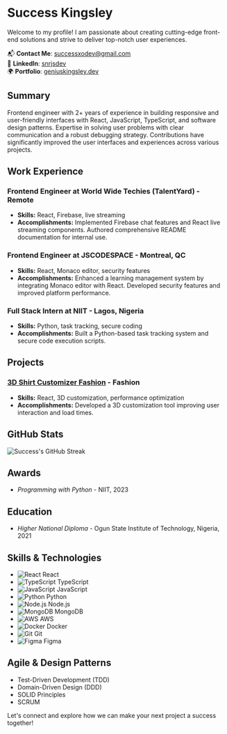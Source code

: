 # Success Kingsley

Welcome to my profile! I am passionate about creating cutting-edge front-end solutions and strive to deliver top-notch user experiences.

📬 **Contact Me**: successxodev@gmail.com  
🔗 **LinkedIn**: [snrjsdev](https://www.linkedin.com/in/snrjsdev)  
🌍 **Portfolio**: [geniuskingsley.dev](https://geniuskingsley.dev)

## Summary

Frontend engineer with 2+ years of experience in building responsive and user-friendly interfaces with React, JavaScript, TypeScript, and software design patterns. Expertise in solving user problems with clear communication and a robust debugging strategy. Contributions have significantly improved the user interfaces and experiences across various projects.

## Work Experience

### Frontend Engineer at World Wide Techies (TalentYard) - Remote

- **Skills:** React, Firebase, live streaming
- **Accomplishments:** Implemented Firebase chat features and React live streaming components. Authored comprehensive README documentation for internal use.

### Frontend Engineer at JSCODESPACE - Montreal, QC

- **Skills:** React, Monaco editor, security features
- **Accomplishments:** Enhanced a learning management system by integrating Monaco editor with React. Developed security features and improved platform performance.

### Full Stack Intern at NIIT - Lagos, Nigeria

- **Skills:** Python, task tracking, secure coding
- **Accomplishments:** Built a Python-based task tracking system and secure code execution scripts.

## Projects

### [3D Shirt Customizer Fashion](https://threejs-design.vercel.app) - Fashion

- **Skills:** React, 3D customization, performance optimization
- **Accomplishments:** Developed a 3D customization tool improving user interaction and load times.

## GitHub Stats

![Success's GitHub Streak](https://github-readme-streak-stats.herokuapp.com/?user=xosnrdev&theme=dark&background=000000)

## Awards

- *Programming with Python* - NIIT, 2023

## Education

- *Higher National Diploma* - Ogun State Institute of Technology, Nigeria, 2021

## Skills & Technologies

- ![React](https://img.shields.io/badge/-React-20232A?style=flat-square&logo=react) React
- ![TypeScript](https://img.shields.io/badge/-TypeScript-3178C6?style=flat-square&logo=typescript) TypeScript
- ![JavaScript](https://img.shields.io/badge/-JavaScript-F7DF1E?style=flat-square&logo=javascript) JavaScript
- ![Python](https://img.shields.io/badge/-Python-3776AB?style=flat-square&logo=python) Python
- ![Node.js](https://img.shields.io/badge/-Node.js-43853D?style=flat-square&logo=node.js) Node.js
- ![MongoDB](https://img.shields.io/badge/-MongoDB-4EA94B?style=flat-square&logo=mongodb) MongoDB
- ![AWS](https://img.shields.io/badge/-AWS-232F3E?style=flat-square&logo=amazon-aws) AWS
- ![Docker](https://img.shields.io/badge/-Docker-2496ED?style=flat-square&logo=docker) Docker
- ![Git](https://img.shields.io/badge/-Git-F05032?style=flat-square&logo=git) Git
- ![Figma](https://img.shields.io/badge/-Figma-F24E1E?style=flat-square&logo=figma) Figma

## Agile & Design Patterns

- Test-Driven Development (TDD)
- Domain-Driven Design (DDD)
- SOLID Principles
- SCRUM

Let's connect and explore how we can make your next project a success together!
